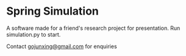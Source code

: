 # Spring Simulation
A software made for a friend's research project for presentation.
Run simulation.py to start.

Contact gojunxing@gmail.com for enquiries
